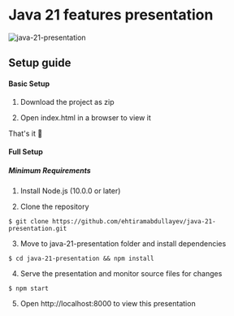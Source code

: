 # Java 21 features presentation
![java-21-presentation](https://github.com/ehtiramabdullayev/java-21-presentation/assets/7686353/87aab3cc-00a2-4e2c-8c7a-5f5542c14074)

## Setup guide

#### Basic Setup
1. Download the project as zip

2. Open index.html in a browser to view it

That's it 🚀

#### Full Setup

##### Minimum Requirements
1. Install Node.js (10.0.0 or later)

2. Clone the repository
  ```
$ git clone https://github.com/ehtiramabdullayev/java-21-presentation.git
  ```

3. Move to java-21-presentation folder and install dependencies
  
  ```
$ cd java-21-presentation && npm install
  ```

4. Serve the presentation and monitor source files for changes
  
  ```
$ npm start
  ```

 5. Open http://localhost:8000 to view this presentation 
